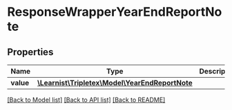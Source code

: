 # ResponseWrapperYearEndReportNote

## Properties
Name | Type | Description | Notes
------------ | ------------- | ------------- | -------------
**value** | [**\Learnist\Tripletex\Model\YearEndReportNote**](YearEndReportNote.md) |  | [optional] 

[[Back to Model list]](../../README.md#documentation-for-models) [[Back to API list]](../../README.md#documentation-for-api-endpoints) [[Back to README]](../../README.md)

